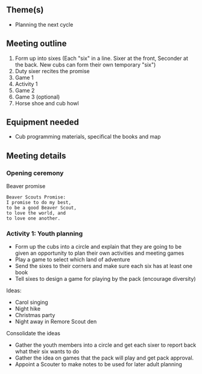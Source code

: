 
## Theme(s)

* Planning the next cycle

## Meeting outline

1. Form up into sixes (Each "six" in a line. Sixer at the front, Seconder at the back. New cubs can form their own temporary "six")
1. Duty sixer recites the promise
1. Game 1
1. Activity 1
1. Game 2
1. Game 3 (optional)
1. Horse shoe and cub howl

## Equipment needed

* Cub programming materials, specifical the books and map

## Meeting details

### Opening ceremony

Beaver promise

```
Beaver Scouts Promise:
I promise to do my best,
to be a good Beaver Scout,
to love the world, and
to love one another.
```

### Activity 1: Youth planning

* Form up the cubs into a circle and explain that they are going to be given an opportunity to plan their own activities and meeting games
* Play a game to select which land of adventure
* Send the sixes to their corners and make sure each six has at least one book
* Tell sixes to design a game for playing by the pack (encourage diversity)

Ideas:

* Carol singing
* Night hike
* Christmas party
* Night away in Remore Scout den

Consolidate the ideas

* Gather the youth members into a circle and get each sixer to report back what their six wants to do
* Gather the idea on games that the pack will play and get pack approval.
* Appoint a Scouter to make notes to be used for later adult planning